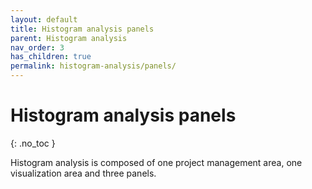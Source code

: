 ```yaml
---
layout: default
title: Histogram analysis panels
parent: Histogram analysis
nav_order: 3
has_children: true
permalink: histogram-analysis/panels/
---
```


# Histogram analysis panels
{: .no_toc }

Histogram analysis is composed of one project management area, one visualization area and three panels.



